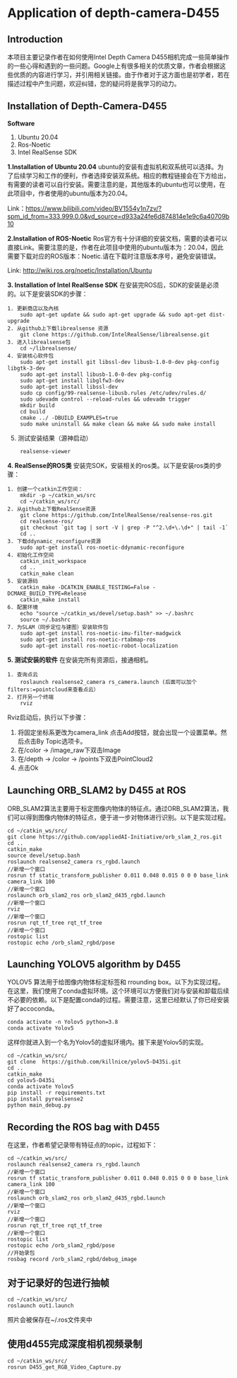 # Application of depth-camera-D455
## Introduction

本项目主要记录作者在如何使用Intel Depth Camera D455相机完成一些简单操作的一些心得和遇到的一些问题。Google上有很多相关的优质文章，作者会根据这些优质的内容进行学习，并引用相关链接。由于作者对于这方面也是初学者，若在描述过程中产生问题，欢迎纠错，您的疑问将是我学习的动力。

## Installation of Depth-Camera-D455

**Software**
1. Ubuntu 20.04
2. Ros-Noetic
3. Intel RealSense SDK

**1.Installation of Ubuntu 20.04**
ubuntu的安装有虚拟机和双系统可以选择。为了后续学习和工作的便利，作者选择安装双系统。相应的教程链接会在下方给出，有需要的读者可以自行安装。需要注意的是，其他版本的ubuntu也可以使用，在此项目中，作者使用的ubuntu版本为20.04。

Link：https://www.bilibili.com/video/BV1554y1n7zv/?spm_id_from=333.999.0.0&vd_source=d933a24fe6d874814e1e9c6a40709b10


**2.Installation of ROS-Noetic**
Ros官方有十分详细的安装文档，需要的读者可以直接Link。需要注意的是，作者在此项目中使用的ubuntu版本为：20.04，因此需要下载对应的ROS版本：Noetic.请在下载时注意版本序号，避免安装错误。

Link: http://wiki.ros.org/noetic/Installation/Ubuntu

**3. Installation of Intel RealSense SDK**
在安装完ROS后，SDK的安装是必须的。以下是安装SDK的步骤：
```
1. 更新商店以及內核
    sudo apt-get update && sudo apt-get upgrade && sudo apt-get dist-upgrade
2. 从github上下载librealsense 资源
    git clone https://github.com/IntelRealSense/librealsense.git
3. 进入librealsense包
    cd ~/librealsense/
4. 安装核心软件包
    sudo apt-get install git libssl-dev libusb-1.0-0-dev pkg-config libgtk-3-dev
    sudo apt-get install libusb-1.0-0-dev pkg-config
    sudo apt-get install libglfw3-dev
    sudo apt-get install libssl-dev
    sudo cp config/99-realsense-libusb.rules /etc/udev/rules.d/
    sudo udevadm control --reload-rules && udevadm trigger 
    mkdir build
    cd build
    cmake ../ -DBUILD_EXAMPLES=true
    sudo make uninstall && make clean && make && sudo make install
```
5. 测试安装结果（源神启动）
```
    realsense-viewer 
```
**4. RealSense的ROS类**
安装完SOK，安装相关的ros类。以下是安装ros类的步骤：
```
1. 创建一个catkin工作空间：
    mkdir -p ~/catkin_ws/src
    cd ~/catkin_ws/src/
2. 从github上下载RealSense资源
    git clone https://github.com/IntelRealSense/realsense-ros.git
    cd realsense-ros/
    git checkout `git tag | sort -V | grep -P "^2.\d+\.\d+" | tail -1`
    cd ..
3. 下载ddynamic_reconfigure资源
    sudo apt-get install ros-noetic-ddynamic-reconfigure
4. 初始化工作空间
    catkin_init_workspace
    cd ..
    catkin_make clean
5. 安装源码
    catkin_make -DCATKIN_ENABLE_TESTING=False -DCMAKE_BUILD_TYPE=Release
    catkin_make install
6. 配置环境
    echo "source ~/catkin_ws/devel/setup.bash" >> ~/.bashrc
    source ~/.bashrc
7. 为SLAM（同步定位与建图）安装软件包
    sudo apt-get install ros-noetic-imu-filter-madgwick
    sudo apt-get install ros-noetic-rtabmap-ros
    sudo apt-get install ros-noetic-robot-localization
```
**5. 测试安装的软件**
在安装完所有资源后，接通相机。
```
1. 查询点云
    roslaunch realsense2_camera rs_camera.launch (后面可以加个filters:=pointcloud来查看点云）
2. 打开另一个终端
    rviz
```
Rviz启动后，执行以下步骤：
1. 将固定坐标系更改为camera_link
点击Add按钮，就会出现一个设置菜单。然后点击By Topic选项卡。
2. 在/color -> /image_raw下双击Image
3. 在/depth -> /color -> /points下双击PointCloud2
4. 点击Ok

## Launching ORB_SLAM2 by D455 at ROS
ORB_SLAM2算法主要用于标定图像内物体的特征点。通过ORB_SLAM2算法，我们可以得到图像内物体的特征点，便于进一步对物体进行识别。以下是实现过程。

```
cd ~/catkin_ws/src/
git clone https://github.com/appliedAI-Initiative/orb_slam_2_ros.git
cd ..
catkin_make
source devel/setup.bash
roslaunch realsense2_camera rs_rgbd.launch
//新增一个窗口
rosrun tf static_transform_publisher 0.011 0.048 0.015 0 0 0 base_link camera_link 100
//新增一个窗口
roslaunch orb_slam2_ros orb_slam2_d435_rgbd.launch
//新增一个窗口
rviz
//新增一个窗口
rosrun rqt_tf_tree rqt_tf_tree
//新增一个窗口
rostopic list
rostopic echo /orb_slam2_rgbd/pose
```

## Launching YOLOV5 algorithm by D455 
YOLOV5 算法用于给图像内物体标定标签和 rrounding box。以下为实现过程。
在这里，我们使用了conda虚拟环境。这个环境可以方便我们对与安装和卸载后续不必要的依赖。以下是配置conda的过程。需要注意，这里已经默认了你已经安装好了accoconda。
```
conda activate -n Yolov5 python=3.8
conda activate Yolov5
```
这样你就进入到一个名为Yolov5的虚拟环境内。接下来是Yolov5的实现。
```
cd ~/catkin_ws/src/
git clone  https://github.com/killnice/yolov5-D435i.git
cd ..
catkin_make
cd yolov5-D435i
conda activate Yolov5
pip install -r requirements.txt
pip install pyrealsense2
python main_debug.py
```

## Recording the ROS bag with D455
在这里，作者希望记录带有特征点的topic，过程如下：
```
cd ~/catkin_ws/src/
roslaunch realsense2_camera rs_rgbd.launch
//新增一个窗口
rosrun tf static_transform_publisher 0.011 0.048 0.015 0 0 0 base_link camera_link 100
//新增一个窗口
roslaunch orb_slam2_ros orb_slam2_d435_rgbd.launch
//新增一个窗口
rviz
//新增一个窗口
rosrun rqt_tf_tree rqt_tf_tree
//新增一个窗口
rostopic list
rostopic echo /orb_slam2_rgbd/pose
//开始录包
rosbag record /orb_slam2_rgbd/debug_image
```

## 对于记录好的包进行抽帧
```
cd ~/catkin_ws/src/
roslaunch out1.launch
```
照片会被保存在~/.ros文件夹中

## 使用d455完成深度相机视频录制
```
cd ~/catkin_ws/src/
rosrun D455_get_RGB_Video_Capture.py
```
